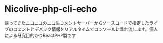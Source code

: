 # Nicolive-php-cli-echo
帰ってきたニコニコのニコ生コメントサーバーからソースコードで指定したライブのコメントとデバック情報をリアルタイムでコンソールに垂れ流します。個人による研究目的かつReactPHP製です
